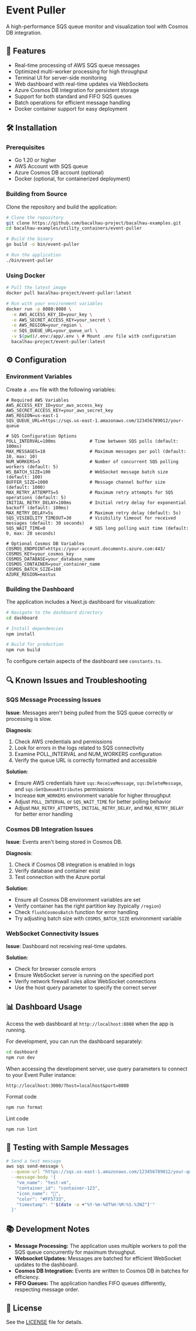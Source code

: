 # Event Puller

A high-performance SQS queue monitor and visualization tool with Cosmos DB integration.

## 🚀 Features

- Real-time processing of AWS SQS queue messages
- Optimized multi-worker processing for high throughput
- Terminal UI for server-side monitoring
- Web dashboard with real-time updates via WebSockets
- Azure Cosmos DB integration for persistent storage
- Support for both standard and FIFO SQS queues
- Batch operations for efficient message handling
- Docker container support for easy deployment

## 🛠️ Installation

### Prerequisites

- Go 1.20 or higher
- AWS Account with SQS queue
- Azure Cosmos DB account (optional)
- Docker (optional, for containerized deployment)

### Building from Source

Clone the repository and build the application:

```bash
# Clone the repository
git clone https://github.com/bacalhau-project/bacalhau-examples.git
cd bacalhau-examples/utility_containers/event-puller

# Build the binary
go build -o bin/event-puller

# Run the application
./bin/event-puller
```

### Using Docker

```bash
# Pull the latest image
docker pull bacalhau-project/event-puller:latest

# Run with your environment variables
docker run -p 8080:8080 \
  -e AWS_ACCESS_KEY_ID=your_key \
  -e AWS_SECRET_ACCESS_KEY=your_secret \
  -e AWS_REGION=your_region \
  -e SQS_QUEUE_URL=your_queue_url \
  -v $(pwd)/.env:/app/.env \ # Mount .env file with configuration
  bacalhau-project/event-puller:latest
```

## ⚙️ Configuration

### Environment Variables

Create a `.env` file with the following variables:

```env
# Required AWS Variables
AWS_ACCESS_KEY_ID=your_aws_access_key
AWS_SECRET_ACCESS_KEY=your_aws_secret_key
AWS_REGION=us-east-1
SQS_QUEUE_URL=https://sqs.us-east-1.amazonaws.com/123456789012/your-queue

# SQS Configuration Options
POLL_INTERVAL=100ms             # Time between SQS polls (default: 100ms)
MAX_MESSAGES=10                 # Maximum messages per poll (default: 10, max: 10)
NUM_WORKERS=5                   # Number of concurrent SQS polling workers (default: 5)
WS_BATCH_SIZE=100               # WebSocket message batch size (default: 100)
BUFFER_SIZE=1000                # Message channel buffer size (default: 1000)
MAX_RETRY_ATTEMPTS=5            # Maximum retry attempts for SQS operations (default: 5)
INITIAL_RETRY_DELAY=100ms       # Initial retry delay for exponential backoff (default: 100ms)
MAX_RETRY_DELAY=5s              # Maximum retry delay (default: 5s)
SQS_VISIBILITY_TIMEOUT=30       # Visibility timeout for received messages (default: 30 seconds)
SQS_WAIT_TIME=0                 # SQS long polling wait time (default: 0, max: 20 seconds)

# Optional Cosmos DB Variables
COSMOS_ENDPOINT=https://your-account.documents.azure.com:443/
COSMOS_KEY=your_cosmos_key
COSMOS_DATABASE=your_database_name
COSMOS_CONTAINER=your_container_name
COSMOS_BATCH_SIZE=100
AZURE_REGION=eastus
```

### Building the Dashboard

The application includes a Next.js dashboard for visualization:

```bash
# Navigate to the dashboard directory
cd dashboard

# Install dependencies
npm install

# Build for production
npm run build
```

To configure certain aspects of the dashboard see `constants.ts`.

## 🔍 Known Issues and Troubleshooting

### SQS Message Processing Issues

**Issue**: Messages aren't being pulled from the SQS queue correctly or processing is slow.

**Diagnosis**:
1. Check AWS credentials and permissions
2. Look for errors in the logs related to SQS connectivity
3. Examine POLL_INTERVAL and NUM_WORKERS configuration
4. Verify the queue URL is correctly formatted and accessible

**Solution**:
- Ensure AWS credentials have `sqs:ReceiveMessage`, `sqs:DeleteMessage`, and `sqs:GetQueueAttributes` permissions
- Increase `NUM_WORKERS` environment variable for higher throughput
- Adjust `POLL_INTERVAL` or `SQS_WAIT_TIME` for better polling behavior 
- Adjust `MAX_RETRY_ATTEMPTS`, `INITIAL_RETRY_DELAY`, and `MAX_RETRY_DELAY` for better error handling

### Cosmos DB Integration Issues

**Issue**: Events aren't being stored in Cosmos DB.

**Diagnosis**:
1. Check if Cosmos DB integration is enabled in logs
2. Verify database and container exist
3. Test connection with the Azure portal

**Solution**:
- Ensure all Cosmos DB environment variables are set
- Verify container has the right partition key (typically `/region`)
- Check `flushCosmosBatch` function for error handling
- Try adjusting batch size with `COSMOS_BATCH_SIZE` environment variable

### WebSocket Connectivity Issues

**Issue**: Dashboard not receiving real-time updates.

**Solution**:
- Check for browser console errors
- Ensure WebSocket server is running on the specified port
- Verify network firewall rules allow WebSocket connections
- Use the host query parameter to specify the correct server

## 📊 Dashboard Usage

Access the web dashboard at `http://localhost:8080` when the app is running.

For development, you can run the dashboard separately:

```bash
cd dashboard
npm run dev
```

When accessing the development server, use query parameters to connect to your Event Puller instance:

```
http://localhost:3000/?host=localhost&port=8080
```

Format code
```sh
npm run format
```

Lint code
```sh
npm run lint
```

## 🧪 Testing with Sample Messages

```bash
# Send a test message
aws sqs send-message \
  --queue-url "https://sqs.us-east-1.amazonaws.com/123456789012/your-queue" \
  --message-body '{
    "vm_name": "test-vm",
    "container_id": "container-123",
    "icon_name": "🚀",
    "color": "#FF5733",
    "timestamp": "'$(date -u +"%Y-%m-%dT%H:%M:%S.%3NZ")'"
  }'
```

## 📚 Development Notes

- **Message Processing:** The application uses multiple workers to poll the SQS queue concurrently for maximum throughput.
- **Websocket Updates:** Messages are batched for efficient WebSocket updates to the dashboard.
- **Cosmos DB Integration:** Events are written to Cosmos DB in batches for efficiency.
- **FIFO Queues:** The application handles FIFO queues differently, respecting message order.

## 📝 License

See the [LICENSE](LICENSE) file for details.
